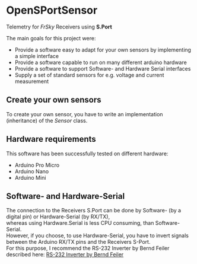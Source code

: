 # OpenSPortSensor
Telemetry for *FrSky* Receivers using **S.Port**

The main goals for this project were:
- Provide a software easy to adapt for your own sensors by implementing a simple interface
- Provide a software capable to run on many different arduino hardware
- Provide a software to support Software- and Hardware Serial interfaces
- Supply a set of standard sensors for e.g. voltage and current measurement
## Create your own sensors
To create your own sensor, you have to write an implementation (inheritance) of the *Sensor* class.
## Hardware requirements
This software has been successfully tested on different hardware:
- Arduino Pro Micro
- Arduino Nano
- Arduino Mini
## Software- and Hardware-Serial
The connection to the Receivers S.Port can be done by Software- (by a digital pin) or Hardware-Serial (by RX/TX),
<br>whereas using Hardware.Serial is less CPU consuming, than Software-Serial.
<br>However, if you choose, to use Hardware-Serial, you have to invert signals
between the Arduino RX/TX pins and the Receivers S-Port.
<br>For this purpose, I recommend the RS-232 Inverter by Bernd Feiler described here:
[RS-232 Inverter by Bernd Feiler](https://discuss.ardupilot.org/uploads/short-url/sCX6JsKOJ3IDqZxHaSJgylAd1YR.pdf)